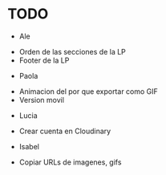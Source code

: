 # TODO

- Ale
* Orden de las secciones de la LP
* Footer de la LP

- Paola
* Animacion del por que exportar como GIF
* Version movil

- Lucia
* Crear cuenta en Cloudinary

- Isabel
* Copiar URLs de imagenes, gifs 
